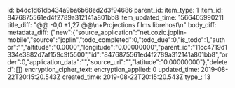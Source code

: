 id: b4dc1d61db434a9ba6b68ed2d3f94686
parent_id: 
item_type: 1
item_id: 8476875561ed4f2789a312141a801bb8
item_updated_time: 1566405990211
title_diff: "@@ -0,0 +1,27 @@\n+Projections films librehost\n"
body_diff: 
metadata_diff: {"new":{"source_application":"net.cozic.joplin-mobile","source":"joplin","todo_completed":0,"todo_due":0,"is_todo":1,"author":"","altitude":"0.0000","longitude":"0.00000000","parent_id":"11cc4719d1334e3882d7af159c9f5500","id":"8476875561ed4f2789a312141a801bb8","order":0,"application_data":"","source_url":"","latitude":"0.00000000"},"deleted":[]}
encryption_cipher_text: 
encryption_applied: 0
updated_time: 2019-08-22T20:15:20.543Z
created_time: 2019-08-22T20:15:20.543Z
type_: 13